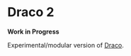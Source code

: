 # Draco 2

**Work in Progress**

Experimental/modular version of [Draco](https://github.com/uwdata/draco).
